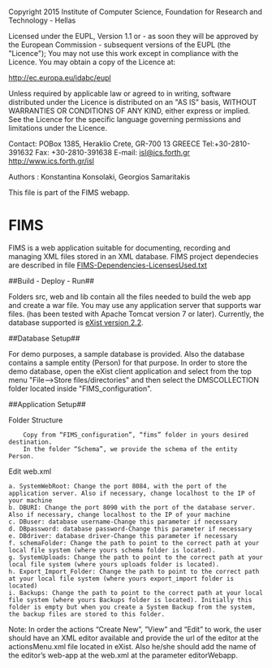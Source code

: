 
Copyright 2015 Institute of Computer Science,
Foundation for Research and Technology - Hellas

Licensed under the EUPL, Version 1.1 or - as soon they will be approved
by the European Commission - subsequent versions of the EUPL (the "Licence");
You may not use this work except in compliance with the Licence.
You may obtain a copy of the Licence at:

http://ec.europa.eu/idabc/eupl

Unless required by applicable law or agreed to in writing, software distributed
under the Licence is distributed on an "AS IS" basis,
WITHOUT WARRANTIES OR CONDITIONS OF ANY KIND, either express or implied.
See the Licence for the specific language governing permissions and limitations
under the Licence.

Contact:  POBox 1385, Heraklio Crete, GR-700 13 GREECE
Tel:+30-2810-391632
Fax: +30-2810-391638
E-mail: isl@ics.forth.gr
http://www.ics.forth.gr/isl

Authors : Konstantina Konsolaki, Georgios Samaritakis

This file is part of the FIMS webapp.

 

FIMS
====

FIMS is a web application suitable for documenting, recording and managing XML files stored in an XML database. 
FIMS project dependecies are described in file [FIMS-Dependencies-LicensesUsed.txt](https://github.com/isl/FIMS/blob/master/FIMS-Dependencies-LicensesUsed.txt)

##Build - Deploy - Run##

Folders src, web and lib contain all the files needed to build the web app and create a war file. 
You may use any application server that supports war files. (has been tested with Apache Tomcat version 7 or later). 
Currently, the database supported is [eXist version 2.2](http://www.exist-db.org).

##Database Setup##

For demo purposes, a sample database is provided. Also the database contains a sample entity (Person) for that purpose. 
In order to store the demo database, open the eXist client application and select from the top menu "File-->Store files/directories" and then select
the DMSCOLLECTION folder located inside "FIMS_configuration". 

##Application Setup##

Folder Structure

		Copy from “FIMS_configuration”, “fims” folder in yours desired destination. 
		In the folder “Schema”, we provide the schema of the entity Person. 

Edit web.xml

	a. SystemWebRoot: Change the port 8084, with the port of the application server. Also if necessary, change localhost to the IP of your machine
	b. DBURI: Change the port 8090 with the port of the database server. Also if necessary, change localhost to the IP of your machine
	c. DBuser: database username-Change this parameter if necessary
	d. DBpassword: database password-Change this parameter if necessary
	e. DBdriver: database driver-Change this parameter if necessary
	f. schemaFolder: Change the path to point to the correct path at your local file system (where yours schema folder is located). 
	g. SystemUploads: Change the path to point to the correct path at your local file system (where yours uploads folder is located). 
	h. Export_Import_Folder: Change the path to point to the correct path at your local file system (where yours export_import folder is located)
	i. Backups: Change the path to point to the correct path at your local file system (where yours Backups folder is located). Initially this folder is empty but when you create a System Backup from the system, the backup files are stored to this folder. 

Note:
In order the actions “Create New”, ”View” and “Edit” to work, the user should have an XML editor available 
and provide the url of the editor at the actionsMenu.xml file located in eXist. 
Also he/she should add the name of the editor’s web-app at the web.xml at the parameter editorWebapp.   





